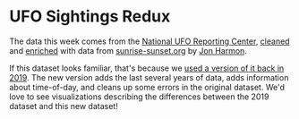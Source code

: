 # UFO Sightings Redux

The data this week comes from the [National UFO Reporting Center](https://nuforc.org/webreports/ndxshape.html), [cleaned](https://github.com/jonthegeek/apis/blob/main/01_ufo-data.qmd) and [enriched](https://github.com/jonthegeek/apis/blob/main/01_ufo-enrich.qmd) with data from [sunrise-sunset.org](https://sunrise-sunset.org/) by [Jon Harmon](https://github.com/jonthegeek/apis/).

If this dataset looks familiar, that's because we [used a version of it back in 2019](https://tidytues.day/2019/2019-06-25). The new version adds the last several years of data, adds information about time-of-day, and cleans up some errors in the original dataset. We'd love to see visualizations describing the differences between the 2019 dataset and this new dataset!
